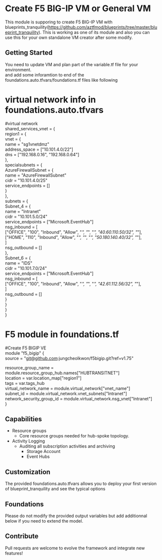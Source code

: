 # Create F5 BIG-IP VM or General VM
This module is supporing to create F5 BIG-IP VM with blueprints_tranquility(https://github.com/aztfmod/blueprints/tree/master/blueprint_tranquility).
This is working as one of its module and also you can use this for your own standalone VM creator after some modify.

## Getting Started
You need to update VM and plan part of the variable.tf file for your environment.<br/>
and add some inforamtion to end of the foundations.auto.tfvars/foundations.tf files like following

# virtual network info in foundations.auto.tfvars<br>
#virtual network<br>
shared_services_vnet = {<br>
   region1 = {<br>
     vnet = {<br>
       name                = "sg1vnetdmz"<br>
       address_space       = ["10.101.4.0/22"]<br>
       dns                 = ["192.168.0.16", "192.168.0.64"]<br>
     },<br>
    specialsubnets     = {<br>
      AzureFirewallSubnet = {<br>
        name                = "AzureFirewallSubnet"<br>
        cidr                = "10.101.4.0/25"<br>
        service_endpoints   = []<br>
        }<br>
     },<br>
   subnets = {<br>
     Subnet_4       = {<br>
       name                = "Intranet"<br>
       cidr                = "10.101.5.0/24"<br>
       service_endpoints   = ["Microsoft.EventHub"]<br>
       nsg_inbound         = [<br>
         ["OFFICE", "100", "Inbound", "Allow", "*", "*", "*", "40.60.110.50/32", "*"],<br>
         ["HOME", "110", "Inbound", "Allow", "*", "*", "*", "50.180.140.40/32", "*"],<br>
       ]<br>
       nsg_outbound        = []<br>
      },<br>
     Subnet_6       = {<br>
       name                = "IDS"<br>
       cidr                = "10.101.7.0/24"<br>
       service_endpoints   = ["Microsoft.EventHub"]<br>
       nsg_inbound         = [<br>
         ["OFFICE", "100", "Inbound", "Allow", "*", "*", "*", "42.61.112.56/32", "*"],<br>
       ]<br>
       nsg_outbound        = []<br>
       }<br>
    }<br>
  }<br>
}<br>
  
  
# F5 module in foundations.tf
#Create F5 BIGIP VE<br>
module "f5_bigip" {<br>
 source  = "git@github.com:jungcheolkwon/f5bigip.git?ref=v1.75"<br>

 resource_group_name       = module.resource_group_hub.names["HUBTRANSITNET"]<br>
 location                  = var.location_map["region1"]<br>
 tags                      = var.tags_hub<br>
 virtual_network_name      = module.virtual_network["vnet_name"]<br>
 subnet_id                 = module.virtual_network.vnet_subnets["Intranet"]<br>
 network_security_group_id = module.virtual_network.nsg_vnet["Intranet"]<br>
}<br>

## Capabilities

 - Resource groups
    - Core resource groups needed for hub-spoke topology.
 - Activity Logging
    - Auditing all subscription activities and archiving
        - Storage Account
        - Event Hubs

## Customization
The provided foundations.auto.tfvars allows you to deploy your first version of blueprint_tranquility and see the typical options

## Foundations
Please do not modify the provided output variables but add additionnal below if you need to extend the model.



## Contribute
Pull requests are welcome to evolve the framework and integrate new features!
